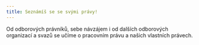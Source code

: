 ```yaml
---
title: Seznámíš se se svými právy!
---
```

Od odborových právníků, sebe návzájem i od dalších odborových organizací a svazů se učíme o pracovním právu a našich vlastních právech.
